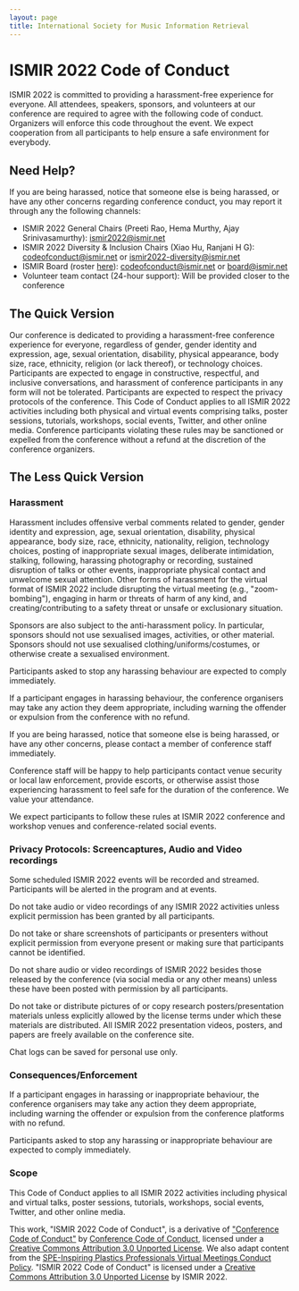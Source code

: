 ```yaml
---
layout: page
title: International Society for Music Information Retrieval
---
```


# ISMIR 2022 Code of Conduct

ISMIR 2022 is committed to providing a harassment-free experience for everyone. All attendees, speakers, sponsors, and volunteers at our conference are required to agree with the following code of conduct. Organizers will enforce this code throughout the event. We expect cooperation from all participants to help ensure a safe environment for everybody.

## Need Help?
If you are being harassed, notice that someone else is being harassed, or have any other concerns regarding conference conduct, you may report it through any the following channels:
- ISMIR 2022 General Chairs (Preeti Rao, Hema Murthy, Ajay Srinivasamurthy): ismir2022@ismir.net 
- ISMIR 2022 Diversity & Inclusion Chairs (Xiao Hu, Ranjani H G): codeofconduct@ismir.net or ismir2022-diversity@ismir.net
- ISMIR Board (roster [here](https://www.ismir.net/about/)): codeofconduct@ismir.net or board@ismir.net
- Volunteer team contact (24-hour support): Will be provided closer to the conference

## The Quick Version
Our conference is dedicated to providing a harassment-free conference experience for everyone, regardless of gender, gender identity and expression, age, sexual orientation, disability, physical appearance, body size, race, ethnicity, religion (or lack thereof), or technology choices. Participants are expected to engage in constructive, respectful, and inclusive conversations, and harassment of conference participants in any form will not be tolerated. Participants are expected to respect the privacy protocols of the conference. This Code of Conduct applies to all ISMIR 2022 activities including both physical and virtual events comprising talks, poster sessions, tutorials, workshops, social events, Twitter, and other online media. Conference participants violating these rules may be sanctioned or expelled from the conference without a refund at the discretion of the conference organizers.

## The Less Quick Version
### Harassment
Harassment includes offensive verbal comments related to gender, gender identity and expression, age, sexual orientation, disability, physical appearance, body size, race, ethnicity, nationality, religion, technology choices, posting of inappropriate sexual images, deliberate intimidation, stalking, following, harassing photography or recording, sustained disruption of talks or other events, inappropriate physical contact and unwelcome sexual attention. Other forms of harassment for the virtual format of ISMIR 2022 include disrupting the virtual meeting (e.g., "zoom-bombing"), engaging in harm or threats of harm of any kind, and creating/contributing to a safety threat or unsafe or exclusionary situation.

Sponsors are also subject to the anti-harassment policy. In particular, sponsors should not use sexualised images, activities, or other material. Sponsors should not use sexualised clothing/uniforms/costumes, or otherwise create a sexualised environment.

Participants asked to stop any harassing behaviour are expected to comply immediately.

If a participant engages in harassing behaviour, the conference organisers may take any action they deem appropriate, including warning the offender or expulsion from the conference with no refund.
 
If you are being harassed, notice that someone else is being harassed, or have any other concerns, please contact a member of conference staff immediately.
 
Conference staff will be happy to help participants contact venue security or local law enforcement, provide escorts, or otherwise assist those experiencing harassment to feel safe for the duration of the conference. We value your attendance.
 
We expect participants to follow these rules at ISMIR 2022 conference and workshop venues and conference-related social events.

### Privacy Protocols: Screencaptures, Audio and Video recordings
Some scheduled ISMIR 2022 events will be recorded and streamed. Participants will be alerted in the program and at events.

Do not take audio or video recordings of any ISMIR 2022 activities unless explicit permission has been granted by all participants.

Do not take or share screenshots of participants or presenters without explicit permission from everyone present or making sure that participants cannot be identified.

Do not share audio or video recordings of ISMIR 2022 besides those released by the conference (via social media or any other means) unless these have been posted with permission by all participants.

Do not take or distribute pictures of or copy research posters/presentation materials unless explicitly allowed by the license terms under which these materials are distributed. All ISMIR 2022 presentation videos, posters, and papers are freely available on the conference site.

Chat logs can be saved for personal use only.

### Consequences/Enforcement
If a participant engages in harassing or inappropriate behaviour, the conference organisers may take any action they deem appropriate, including warning the offender or expulsion from the conference platforms with no refund.

Participants asked to stop any harassing or inappropriate behaviour are expected to comply immediately.

### Scope
This Code of Conduct applies to all ISMIR 2022 activities including physical and virtual talks, poster sessions, tutorials, workshops, social events, Twitter, and other online media.

This work, "ISMIR 2022 Code of Conduct", is a derivative of ["Conference Code of Conduct"](http://confcodeofconduct.com/) by [Conference Code of Conduct](https://github.com/confcodeofconduct), licensed under a [Creative Commons Attribution 3.0 Unported License](https://creativecommons.org/licenses/by/3.0/deed.en_US). We also adapt content from the [SPE-Inspiring Plastics Professionals Virtual Meetings Conduct Policy](https://www.4spe.org/i4a/pages/index.cfm?pageID=5720). "ISMIR 2022 Code of Conduct" is licensed under a [Creative Commons Attribution 3.0 Unported License](https://creativecommons.org/licenses/by/3.0/deed.en_US) by ISMIR 2022.
